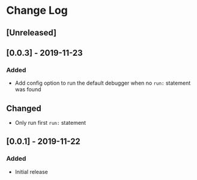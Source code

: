 # Change Log

## [Unreleased]

## [0.0.3] - 2019-11-23

### Added

- Add config option to run the default debugger when no `run:` statement was found

## Changed

- Only run first `run:` statement

## [0.0.1] - 2019-11-22

### Added

- Initial release
